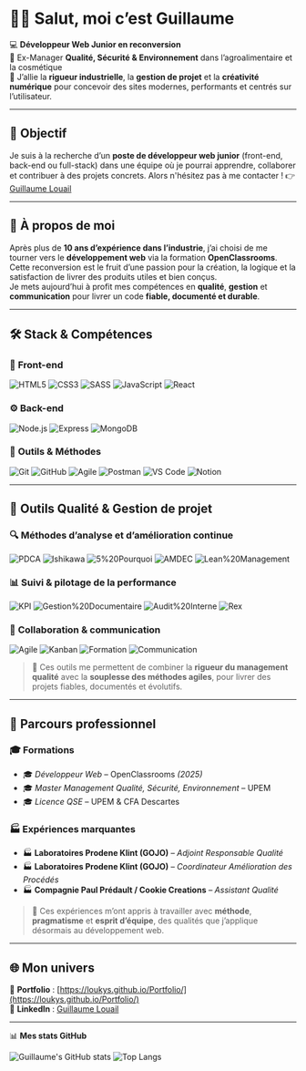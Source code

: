 # 👋🏻 Salut, moi c’est Guillaume

💻 **Développeur Web Junior en reconversion**  
🔧 Ex-Manager **Qualité, Sécurité & Environnement** dans l’agroalimentaire et la cosmétique  
🎯 J’allie la **rigueur industrielle**, la **gestion de projet** et la **créativité numérique** pour concevoir des sites modernes, performants et centrés sur l’utilisateur.

---

## 🎯 Objectif

Je suis à la recherche d’un **poste de développeur web junior** (front-end, back-end ou full-stack) dans une équipe où je pourrai apprendre, collaborer et contribuer à des projets concrets.
Alors n'hésitez pas à me contacter ! 👉 [Guillaume Louail](https://www.linkedin.com/in/guillaume-louail-01537a109/)

---

## 🚀 À propos de moi

Après plus de **10 ans d’expérience dans l’industrie**, j’ai choisi de me tourner vers le **développement web** via la formation **OpenClassrooms**.  
Cette reconversion est le fruit d’une passion pour la création, la logique et la satisfaction de livrer des produits utiles et bien conçus.  
Je mets aujourd’hui à profit mes compétences en **qualité**, **gestion** et **communication** pour livrer un code **fiable, documenté et durable**.  

---

## 🛠️ Stack & Compétences

### 🧩 **Front-end**
![HTML5](https://img.shields.io/badge/HTML5-E34F26?style=for-the-badge&logo=html5&logoColor=white)
![CSS3](https://img.shields.io/badge/CSS3-1572B6?style=for-the-badge&logo=css3&logoColor=white)
![SASS](https://img.shields.io/badge/Sass-CC6699?style=for-the-badge&logo=sass&logoColor=white)
![JavaScript](https://img.shields.io/badge/JavaScript-323330?style=for-the-badge&logo=javascript)
![React](https://img.shields.io/badge/React-20232A?style=for-the-badge&logo=react&logoColor=61DAFB)

### ⚙️ **Back-end**
![Node.js](https://img.shields.io/badge/Node.js-43853D?style=for-the-badge&logo=node.js&logoColor=white)
![Express](https://img.shields.io/badge/Express.js-404D59?style=for-the-badge)
![MongoDB](https://img.shields.io/badge/MongoDB-4EA94B?style=for-the-badge&logo=mongodb&logoColor=white)

### 🧰 **Outils & Méthodes**
![Git](https://img.shields.io/badge/Git-F05032?style=for-the-badge&logo=git&logoColor=white)
![GitHub](https://img.shields.io/badge/GitHub-181717?style=for-the-badge&logo=github)
![Agile](https://img.shields.io/badge/Agile%20%2F%20Scrum-2496ED?style=for-the-badge&logo=trello&logoColor=white)
![Postman](https://img.shields.io/badge/Postman-FF6C37?style=for-the-badge&logo=postman&logoColor=white)
![VS Code](https://img.shields.io/badge/VS_Code-0078D4?style=for-the-badge&logo=visual-studio-code&logoColor=white)
![Notion](https://img.shields.io/badge/Notion-000000?style=for-the-badge&logo=notion&logoColor=white)

---

## 🧠 Outils Qualité & Gestion de projet

### 🔍 **Méthodes d’analyse et d’amélioration continue**
![PDCA](https://img.shields.io/badge/PDCA%20Cycle-0078D7?style=for-the-badge&logo=leanpub&logoColor=white)
![Ishikawa](https://img.shields.io/badge/Ishikawa%20Diagram-009688?style=for-the-badge&logo=diagram&logoColor=white)
![5%20Pourquoi](https://img.shields.io/badge/5%20Pourquoi-00BFA6?style=for-the-badge&logo=askubuntu&logoColor=white)
![AMDEC](https://img.shields.io/badge/AMDEC%20%2F%20FMEA-3366CC?style=for-the-badge&logo=googlesheets&logoColor=white)
![Lean%20Management](https://img.shields.io/badge/Lean%20Management-4CAF50?style=for-the-badge&logo=googleanalytics&logoColor=white)

### 📊 **Suivi & pilotage de la performance**
![KPI](https://img.shields.io/badge/Indicateurs%20%2F%20KPI-FF9800?style=for-the-badge&logo=bar-chart&logoColor=white)
![Gestion%20Documentaire](https://img.shields.io/badge/Gestion%20Documentaire-795548?style=for-the-badge&logo=bookstack&logoColor=white)
![Audit%20Interne](https://img.shields.io/badge/Audits%20Internes-607D8B?style=for-the-badge&logo=search&logoColor=white)
![Rex](https://img.shields.io/badge/Retours%20d'expérience-9C27B0?style=for-the-badge&logo=discourse&logoColor=white)

### 🤝 **Collaboration & communication**
![Agile](https://img.shields.io/badge/Agile%20%2F%20Scrum-2496ED?style=for-the-badge&logo=trello&logoColor=white)
![Kanban](https://img.shields.io/badge/Kanban-0079BF?style=for-the-badge&logo=kanban&logoColor=white)
![Formation](https://img.shields.io/badge/Formation%20&%20Sensibilisation-8BC34A?style=for-the-badge&logo=readthedocs&logoColor=white)
![Communication](https://img.shields.io/badge/Communication%20Equipe-03A9F4?style=for-the-badge&logo=slack&logoColor=white)

> 🧠 Ces outils me permettent de combiner la **rigueur du management qualité** avec la **souplesse des méthodes agiles**, pour livrer des projets fiables, documentés et évolutifs.

---

## 💼 Parcours professionnel

### 🎓 **Formations**
- 🎓 *Développeur Web* – OpenClassrooms *(2025)*
- 🎓 *Master Management Qualité, Sécurité, Environnement* – UPEM  
- 🎓 *Licence QSE* – UPEM & CFA Descartes  

### 🏭 **Expériences marquantes**
- 🏭 **Laboratoires Prodene Klint (GOJO)** – *Adjoint Responsable Qualité*
- 🏭 **Laboratoires Prodene Klint (GOJO)** – *Coordinateur Amélioration des Procédés*
- 🏭 **Compagnie Paul Prédault / Cookie Creations** – *Assistant Qualité*

> 💼 Ces expériences m’ont appris à travailler avec **méthode**, **pragmatisme** et **esprit d’équipe**, des qualités que j’applique désormais au développement web.

---

## 🌐 Mon univers

🎨 **Portfolio** : [https://loukys.github.io/Portfolio/](https://loukys.github.io/Portfolio/)  
💼 **LinkedIn** : [Guillaume Louail](https://www.linkedin.com/in/guillaume-louail-01537a109/)

---

📊 **Mes stats GitHub**

![Guillaume's GitHub stats](https://github-readme-stats.vercel.app/api?username=loukys&show_icons=true&theme=react)
![Top Langs](https://github-readme-stats.vercel.app/api/top-langs/?username=loukys&layout=compact&theme=react)
